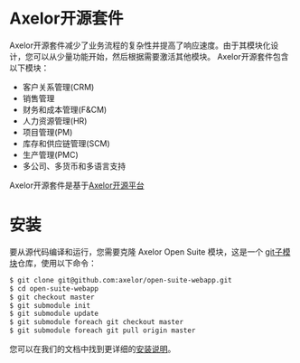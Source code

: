 Axelor开源套件
================================

Axelor开源套件减少了业务流程的复杂性并提高了响应速度。由于其模块化设计，您可以从少量功能开始，然后根据需要激活其他模块。
Axelor开源套件包含以下模块：

* 客户关系管理(CRM)
* 销售管理
* 财务和成本管理(F&CM)
* 人力资源管理(HR)
* 项目管理(PM)
* 库存和供应链管理(SCM)
* 生产管理(PMC)
* 多公司、多货币和多语言支持

Axelor开源套件是基于[Axelor开源平台](https://github.com/axelor/axelor-open-platform)

安装
================================

要从源代码编译和运行，您需要克隆 Axelor Open Suite 模块，这是一个
[git子模块](https://git-scm.com/book/en/v2/Git-Tools-Submodules)仓库，使用以下命令：

```bash
$ git clone git@github.com:axelor/open-suite-webapp.git
$ cd open-suite-webapp
$ git checkout master
$ git submodule init
$ git submodule update
$ git submodule foreach git checkout master
$ git submodule foreach git pull origin master
```

您可以在我们的文档中找到更详细的[安装说明](https://docs.axelor.com/abs/5.0/install/index.html)。
